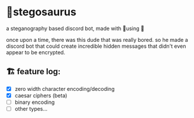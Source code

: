 # 🦕stegosaurus
a steganography based discord bot, made with 💚using 🐍

once upon a time, there was this dude that was really bored. so he made a discord bot that could create incredible hidden messages that didn't even appear to be encrypted.

## 🏗 feature log:
- [x] zero width character encoding/decoding
- [x] caesar ciphers (beta)
- [ ] binary encoding
- [ ] other types...
